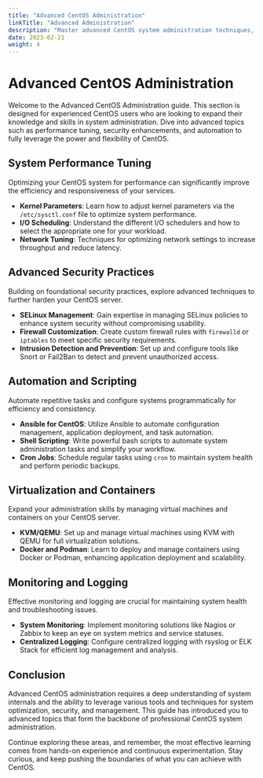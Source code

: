 ```yaml
---
title: "Advanced CentOS Administration"
linkTitle: "Advanced Administration"
description: "Master advanced CentOS system administration techniques, including system performance tuning, security hardening, and automation."
date: 2023-02-21
weight: 4
---
```


# Advanced CentOS Administration

Welcome to the Advanced CentOS Administration guide. This section is designed for experienced CentOS users who are looking to expand their knowledge and skills in system administration. Dive into advanced topics such as performance tuning, security enhancements, and automation to fully leverage the power and flexibility of CentOS.

## System Performance Tuning

Optimizing your CentOS system for performance can significantly improve the efficiency and responsiveness of your services.

- **Kernel Parameters**: Learn how to adjust kernel parameters via the `/etc/sysctl.conf` file to optimize system performance.
- **I/O Scheduling**: Understand the different I/O schedulers and how to select the appropriate one for your workload.
- **Network Tuning**: Techniques for optimizing network settings to increase throughput and reduce latency.

## Advanced Security Practices

Building on foundational security practices, explore advanced techniques to further harden your CentOS server.

- **SELinux Management**: Gain expertise in managing SELinux policies to enhance system security without compromising usability.
- **Firewall Customization**: Create custom firewall rules with `firewalld` or `iptables` to meet specific security requirements.
- **Intrusion Detection and Prevention**: Set up and configure tools like Snort or Fail2Ban to detect and prevent unauthorized access.

## Automation and Scripting

Automate repetitive tasks and configure systems programmatically for efficiency and consistency.

- **Ansible for CentOS**: Utilize Ansible to automate configuration management, application deployment, and task automation.
- **Shell Scripting**: Write powerful bash scripts to automate system administration tasks and simplify your workflow.
- **Cron Jobs**: Schedule regular tasks using `cron` to maintain system health and perform periodic backups.

## Virtualization and Containers

Expand your administration skills by managing virtual machines and containers on your CentOS server.

- **KVM/QEMU**: Set up and manage virtual machines using KVM with QEMU for full virtualization solutions.
- **Docker and Podman**: Learn to deploy and manage containers using Docker or Podman, enhancing application deployment and scalability.

## Monitoring and Logging

Effective monitoring and logging are crucial for maintaining system health and troubleshooting issues.

- **System Monitoring**: Implement monitoring solutions like Nagios or Zabbix to keep an eye on system metrics and service statuses.
- **Centralized Logging**: Configure centralized logging with rsyslog or ELK Stack for efficient log management and analysis.

## Conclusion

Advanced CentOS administration requires a deep understanding of system internals and the ability to leverage various tools and techniques for system optimization, security, and management. This guide has introduced you to advanced topics that form the backbone of professional CentOS system administration.

Continue exploring these areas, and remember, the most effective learning comes from hands-on experience and continuous experimentation. Stay curious, and keep pushing the boundaries of what you can achieve with CentOS.